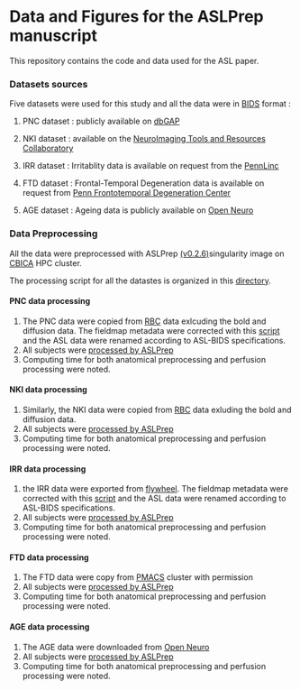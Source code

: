 # Data and Figures for the ASLPrep manuscript

This repository contains the code and data used for the ASL paper.

### Datasets sources

Five datasets were used for this study and all the data were in [BIDS](https://bids-specification.readthedocs.io/) format :

1. PNC dataset :  publicly available on [dbGAP](https://www.ncbi.nlm.nih.gov/projects/gap/cgi-bin/study.cgi?study_id=phs000607.v3.p2)

2. NKI dataset : available on  the [NeuroImaging Tools and Resources Collaboratory](http://fcon_1000.projects.nitrc.org/indi/pro/nki.html)

3. IRR dataset : Irritablity data is  available on request from the [PennLinc](https://www.pennlinc.io/team)

4. FTD dataset : Frontal-Temporal Degeneration data is available on request from [Penn Frontotemporal Degeneration Center](http://ftd.med.upenn.edu)

5. AGE dataset : Ageing data is publicly available on [Open Neuro](https://openneuro.org/datasets/ds000240/versions/00002)

### Data Preprocessing
All the data were preprocessed with ASLPrep [(v0.2.6)](doi:10.5281/zenodo.4313273)singularity image on [CBICA](https://www.med.upenn.edu/cbica/cubic.html) HPC cluster.

The processing script for all the datastes is organized in this [directory](scripts).

#### PNC data processing
  1. The PNC data were copied from [RBC](https://github.com/PennLINC/RBC) data exlcuding the  bold  and diffusion data.
  The fieldmap metadata were corrected with this 
  [script](scripts/pncdata/fieldmappnc.py) and the ASL data were renamed according to ASL-BIDS specifications.
  2. All subjects were [processed by ASLPrep](scripts/pncdata/run_aslprep.sh)
  3. Computing time for both anatomical preprocessing and perfusion processing  were noted.
#### NKI data processing
  1. Similarly, the NKI data were copied from [RBC](https://github.com/PennLINC/RBC) data exluding the  bold  and diffusion data.
  2. All subjects were [processed by ASLPrep](scripts/nkidata/run_aslprep.sh)
  3. Computing time for both anatomical preprocessing and perfusion processing  were noted.
#### IRR data processing
 1. the IRR data were exported from [flywheel](https://upenn.flywheel.io/). The fieldmap metadata were corrected with this [script](/scripts/grympydata/grmpyinetendedfor.py) and the ASL data were renamed according to ASL-BIDS specifications.
  2. All subjects were [processed by ASLPrep](scripts/grympydata/run_aslprep.sh)
  3. Computing time for both anatomical preprocessing and perfusion processing were noted.
#### FTD data processing
 1. The FTD data were copy from [PMACS](https://www.med.upenn.edu/pmacs/) cluster with permission
  2. All subjects were [processed by ASLPrep](scripts/ftddata/run_aslprep.sh)
  3. Computing time for both anatomical preprocessing and perfusion processing were noted.

#### AGE data processing
 1. The AGE data were  downloaded from [Open Neuro](https://openneuro.org/datasets/ds000240/versions/00002)
  2. All subjects were [processed by ASLPrep](scripts/ageingdata/run_aslprep.sh)
  3. Computing time for both anatomical preprocessing and perfusion processing were noted.


